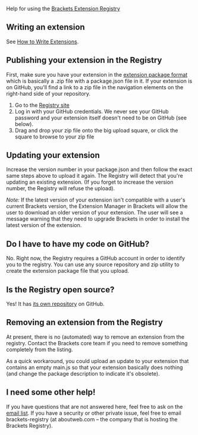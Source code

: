 Help for using the [Brackets Extension Registry](http://brackets-registry.aboutweb.com/)

## Writing an extension ##

See [How to Write Extensions](https://github.com/adobe/brackets/wiki/How-to-Write-Extensions).

## Publishing your extension in the Registry ##

First, make sure you have your extension in the [extension package format](https://github.com/adobe/brackets/wiki/Extension-package-format) which is basically a .zip file with a package.json file in it. If your extension is on GitHub, you'll find a link to a zip file in the navigation elements on the right-hand side of your repository.

1. Go to the [Registry site](https://brackets-registry.aboutweb.com/)
2. Log in with your GitHub credentials. We never see your GitHub password and your extension itself doesn't need to be on GitHub (see below).
3. Drag and drop your zip file onto the big upload square, or click the square to browse to your zip file

## Updating your extension ##

Increase the version number in your package.json and then follow the exact same steps above to upload it again. The Registry will detect that you're updating an existing extension. (If you forget to increase the version number, the Registry will refuse the upload).

_Note:_ If the latest version of your extension isn't compatible with a user's current Brackets version, the Extension Manager in Brackets will allow the user to download an older version of your extension. The user will see a message warning that they need to upgrade Brackets in order to install the latest version of the extension.

## Do I have to have my code on GitHub? ##

No. Right now, the Registry requires a GitHub account in order to identify you to the registry. You can use any source repository and zip utility to create the extension package file that you upload.

## Is the Registry open source? ##

Yes! It has [its own repository](https://github.com/adobe/brackets-registry) on GitHub.

## Removing an extension from the Registry ##

At present, there is no (automated) way to remove an extension from the registry. Contact the Brackets core team if you need to remove something completely from the listing.

As a quick workaround, you could upload an update to your extension that contains an empty main.js so that your extension basically does nothing (and change the package description to indicate it's obsolete).

## I need some other help! ##

If you have questions that are not answered here, feel free to ask on the [email list](https://groups.google.com/forum/#!forum/brackets-dev). If you have a security or other private issue, feel free to email brackets-registry (at aboutweb.com – the company that is hosting the Brackets Registry).